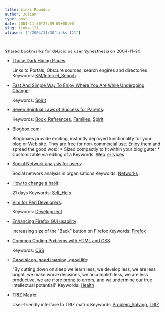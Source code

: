 ```yaml
---
title: Links Roundup
author: Julian
type: post
date: 2004-11-30T22:59:00+00:00
slug: links-121 
aliases: ["/2004/11/30/links-121"]

---
```

Shared bookmarks for [del.icio.us][1] user  [Synesthesia][2] on 2004-11-30

  * [Those Dark Hiding Places][3]:
  
    Links to Portals, Obscure sources, search engines and directories Keywords: [KM/Internet_Search][4]
  * [Fast And Simple Way To Enjoy Where You Are While Undergoing Change][5]:
   
    Keywords: [Spirit][6]
  * [Seven Spiritual Laws of Success for Parents][7]:
   
    Keywords: [Book_References][8], [Families][9], [Spirit][6]
  * [Blogbox.com][10]:
  
    Blogboxes provide exciting, instantly deployed functionality for your blog or Web site. They are free for non-commercial use. Enjoy them and spread the good word! \* Sized compactly to fit within your blog gutter \* Customizable via editing of a Keywords: [Web_services][11]
  * [Social Network analysis for users][12]:
  
    Social network analysis in organisations Keywords: [Networks][13]
  * [How to change a habit][14]:
  
    21 days Keywords: [Self_Help][15]
  * [Vim for Perl Developers][16]:
   
    Keywords: [Development][17]
  * [Enhancing Firefox GUI usability][18]:
  
    Increasing size of the "Back" button on Firefox Keywords: [Firefox][19]
  * [Common Coding Problems with HTML and CSS][20]:
   
    Keywords: [CSS][21]
  * [Good sleep, good learning, good life][22]:
  
    "By cutting down on sleep we learn less, we develop less, we are less bright, we make worse decisions, we accomplish less, we are less productive, we are more prone to errors, and we undermine our true intellectual potential!" Keywords: [Health][23]
  * [TRIZ Matrix][24]:
  
    User-friendly interface to TRIZ matrix Keywords: [Problem_Solving][25], [TRIZ][26]

 [1]: https://del.icio.us/
 [2]: https://del.icio.us/synesthesia
 [3]: https://library.rider.edu/scholarly/rlackie/Invisible/Inv_Web_Main.html "https://library.rider.edu/scholarly/rlackie/Invisible/Inv_Web_Main.html"
 [4]: https://del.icio.us/synesthesia/KM/Internet_Search
 [5]: https://thinkblade.typepad.com/upgradeyourmind/2004/11/fast_and_simple.html "https://thinkblade.typepad.com/upgradeyourmind/2004/11/fast_and_simple.html"
 [6]: https://del.icio.us/synesthesia/Spirit
 [7]: https://thinksmart.typepad.com/good_morning_thinkers/2004/11/seven_spiritual.html "https://thinksmart.typepad.com/good_morning_thinkers/2004/11/seven_spiritual.html"
 [8]: https://del.icio.us/synesthesia/Book_References
 [9]: https://del.icio.us/synesthesia/Families
 [10]: https://www.blogbox.com/ "https://www.blogbox.com/"
 [11]: https://del.icio.us/synesthesia/Web_services
 [12]: https://www.fas.at/en/netzwerkanalyse/ "https://www.fas.at/en/netzwerkanalyse/"
 [13]: https://del.icio.us/synesthesia/Networks
 [14]: https://www.fiu.edu/~oea/fiuspring2003/online%20library/articles/daily%20activities%20to%20help%20change%20habits.htm "https://www.fiu.edu/~oea/fiuspring2003/online%20library/articles/daily%20activities%20to%20help%20change%20habits.htm"
 [15]: https://del.icio.us/synesthesia/Self_Help
 [16]: https://www.mamchenkov.net/blog/item/1185/vim-for-perl-dev.html "https://www.mamchenkov.net/blog/item/1185/vim-for-perl-dev.html"
 [17]: https://del.icio.us/synesthesia/Development
 [18]: https://www.philwilson.org/blog/2004/11/enhancing-firefox-gui-usability_29.html "https://www.philwilson.org/blog/2004/11/enhancing-firefox-gui-usability_29.html"
 [19]: https://del.icio.us/synesthesia/Firefox
 [20]: https://www.positioniseverything.net/articles/common.html "https://www.positioniseverything.net/articles/common.html"
 [21]: https://del.icio.us/synesthesia/CSS
 [22]: https://www.supermemo.com/articles/sleep.htm "https://www.supermemo.com/articles/sleep.htm"
 [23]: https://del.icio.us/synesthesia/Health
 [24]: https://www.triz40.com/ "https://www.triz40.com/"
 [25]: https://del.icio.us/synesthesia/Problem_Solving
 [26]: https://del.icio.us/synesthesia/TRIZ